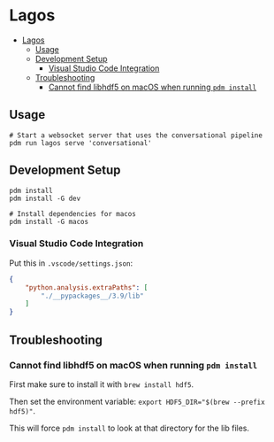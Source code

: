 # Lagos

- [Lagos](#lagos)
  - [Usage](#usage)
  - [Development Setup](#development-setup)
    - [Visual Studio Code Integration](#visual-studio-code-integration)
  - [Troubleshooting](#troubleshooting)
    - [Cannot find libhdf5 on macOS when running `pdm install`](#cannot-find-libhdf5-on-macos-when-running-pdm-install)

## Usage

```
# Start a websocket server that uses the conversational pipeline
pdm run lagos serve 'conversational'
```

## Development Setup
```shell
pdm install
pdm install -G dev

# Install dependencies for macos
pdm install -G macos
```

### Visual Studio Code Integration

Put this in `.vscode/settings.json`:

```json
{
    "python.analysis.extraPaths": [
        "./__pypackages__/3.9/lib"
    ]
}
```

## Troubleshooting

### Cannot find libhdf5 on macOS when running `pdm install`

First make sure to install it with `brew install hdf5`.

Then set the environment variable: `export HDF5_DIR="$(brew --prefix hdf5)"`.

This will force `pdm install` to look at that directory for the lib files.
